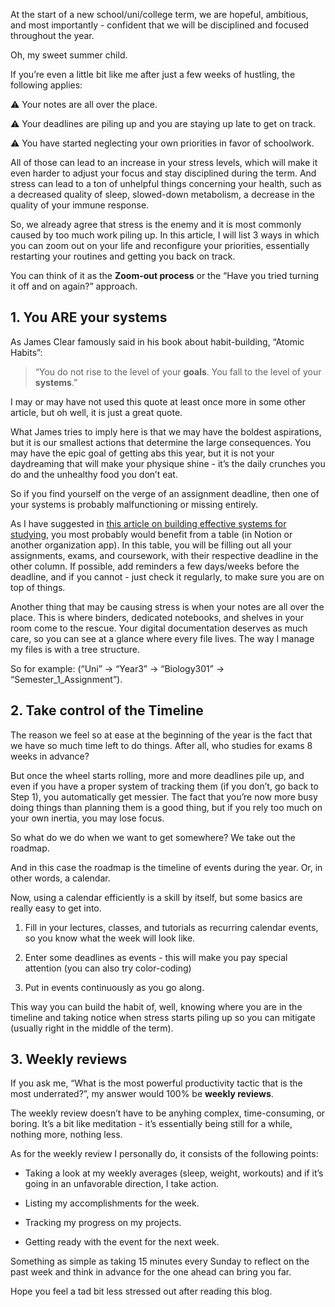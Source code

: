 At the start of a new school/uni/college term, we are hopeful, ambitious, and most importantly - confident that we will be disciplined and focused throughout the year.

Oh, my sweet summer child.

If you’re even a little bit like me after just a few weeks of hustling, the following applies:

⚠️ Your notes are all over the place.

⚠️ Your deadlines are piling up and you are staying up late to get on track.

⚠️ You have started neglecting your own priorities in favor of schoolwork.

 
All of those can lead to an increase in your stress levels, which will make it even harder to adjust your focus and stay disciplined during the term. And stress can lead to a ton of unhelpful things concerning your health, such as a decreased quality of sleep, slowed-down metabolism, a decrease in the quality of your immune response.

So, we already agree that stress is the enemy and it is most commonly caused by too much work piling up. In this article, I will list 3 ways in which you can zoom out on your life and reconfigure your priorities, essentially restarting your routines and getting you back on track.

You can think of it as the **Zoom-out process** or the “Have you tried turning it off and on again?” approach.

## 1. You ARE your systems
As James Clear famously said in his book about habit-building, “Atomic Habits”:

> “You do not rise to the level of your **goals**. You fall to the level of your **systems**.”

I may or may have not used this quote at least once more in some other article, but oh well, it is just a great quote.

What James tries to imply here is that we may have the boldest aspirations, but it is our smallest actions that determine the large consequences. You may have the epic goal of getting abs this year, but it is not your daydreaming that will make your physique shine - it’s the daily crunches you do and the unhealthy food you don’t eat.
 
So if you find yourself on the verge of an assignment deadline, then one of your systems is probably malfunctioning or missing entirely.

As I have suggested in [this article on building effective systems for studying](https://kofiscrib.com/blog/creative-virgo/excelling-at-university), you most probably would benefit from a table (in Notion or another organization app). In this table, you will be filling out all your assignments, exams, and coursework, with their respective deadline in the other column. If possible, add reminders a few days/weeks before the deadline, and if you cannot - just check it regularly, to make sure you are on top of things.

Another thing that may be causing stress is when your notes are all over the place. This is where binders, dedicated notebooks, and shelves in your room come to the rescue. Your digital documentation deserves as much care, so you can see at a glance where every file lives. The way I manage my files is with a tree structure.

So for example: (“Uni” -> “Year3” -> “Biology301” -> “Semester_1_Assignment”).

## 2. Take control of the Timeline
The reason we feel so at ease at the beginning of the year is the fact that we have so much time left to do things. After all, who studies for exams 8 weeks in advance?

But once the wheel starts rolling, more and more deadlines pile up, and even if you have a proper system of tracking them (if you don’t, go back to Step 1), you automatically get messier. The fact that you’re now more busy doing things than planning them is a good thing, but if you rely too much on your own inertia, you may lose focus.

 
So what do we do when we want to get somewhere? We take out the roadmap.

And in this case the roadmap is the timeline of events during the year. Or, in other words, a calendar.

Now, using a calendar efficiently is a skill by itself, but some basics are really easy to get into.

1. Fill in your lectures, classes, and tutorials as recurring calendar events, so you know what the week will look like.

2. Enter some deadlines as events - this will make you pay special attention (you can also try color-coding)

3. Put in events continuously as you go along. 

This way you can build the habit of, well, knowing where you are in the timeline and taking notice when stress starts piling up so you can mitigate (usually right in the middle of the term).

## 3. Weekly reviews
If you ask me, “What is the most powerful productivity tactic that is the most underrated?”, my answer would 100% be **weekly reviews**.

The weekly review doesn’t have to be anyhing complex, time-consuming, or boring. It’s a bit like meditation - it’s essentially being still for a while, nothing more, nothing less.

 
As for the weekly review I personally do, it consists of the following points:

- Taking a look at my weekly averages (sleep, weight, workouts) and if it’s going in an unfavorable direction, I take action.

- Listing my accomplishments for the week.

- Tracking my progress on my projects.

- Getting ready with the event for the next week.

Something as simple as taking 15 minutes every Sunday to reflect on the past week and think in advance for the one ahead can bring you far.

Hope you feel a tad bit less stressed out after reading this blog.